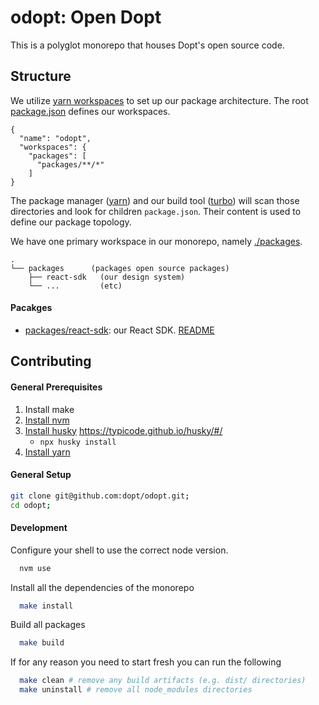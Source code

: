 # odopt: Open Dopt

This is a polyglot monorepo that houses Dopt's open source code.

## Structure

We utilize [yarn workspaces](https://classic.yarnpkg.com/lang/en/docs/workspaces/) to set up our package architecture. The root [package.json](https://github.com/dopt/dopt/blob/main/package.json) defines our workspaces.

```json5
{
  "name": "odopt",
  "workspaces": {
    "packages": [
      "packages/**/*"
    ]
}
```

The package manager ([yarn](https://yarnpkg.com/)) and our build tool ([turbo](https://turborepo.org/docs)) will scan those directories and look for children `package.json`. Their content is used to define our package topology.

We have one primary workspace in our monorepo, namely [./packages](./README.md#packages).

```
.
└── packages      (packages open source packages)
    ├── react-sdk   (our design system)
    └── ...         (etc)
```

#### Pacakges

- [packages/react-sdk](./packages/@dopt/react-sdk): our React SDK. [README](./packages/@dopt/react-sdk/README.md)

## Contributing

#### General Prerequisites

1. Install make
1. [Install nvm](https://github.com/nvm-sh/nvm)
1. [Install husky](https://typicode.github.io/husky/#/)
   https://typicode.github.io/husky/#/
   - `npx husky install`
1. [Install yarn](https://classic.yarnpkg.com/lang/en/docs/install)

#### General Setup

```bash
git clone git@github.com:dopt/odopt.git;
cd odopt;
```

#### Development

Configure your shell to use the correct node version.

```bash
  nvm use
```

Install all the dependencies of the monorepo

```bash
  make install
```

Build all packages

```bash
  make build
```

If for any reason you need to start fresh you can run the following

```bash
  make clean # remove any build artifacts (e.g. dist/ directories)
  make uninstall # remove all node_modules directories
```
